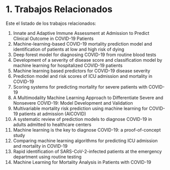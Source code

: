 # 1. Trabajos Relacionados

Este el listado de los trabajos relacionados:  

1.	Innate and Adaptive Immune Assessment at Admission to Predict Clinical Outcome in COVID-19 Patients
2.	Machine-learning-based COVID-19 mortality prediction model and identification of patients at low and high risk of dying
3.	Deep forest model for diagnosing COVID-19 from routine blood tests
4.	Development of a severity of disease score and classification model by machine learning for hospitalized COVID-19 patients
5.	Machine learning based predictors for COVID-19 disease severity
6.	Prediction model and risk scores of ICU admission and mortality in COVID-19
7.	Scoring systems for predicting mortality for severe patients with COVID-19
8.	A Multimodality Machine Learning Approach to Differentiate Severe and Nonsevere COVID-19: Model Development and Validation
9.	Multivariable mortality risk prediction using machine learning for COVID-19 patients at admission (AICOVID)
10.	A systematic review of prediction models to diagnose COVID-19 in adults admitted to healthcare centers
11.	Machine learning is the key to diagnose COVID-19: a proof-of-concept study
12.	Comparing machine learning algorithms for predicting ICU admission and mortality in COVID-19
13.	Rapid identification of SARS-CoV-2-infected patients at the emergency department using routine testing
14.	Machine Learning for Mortality Analysis in Patients with COVID-19

